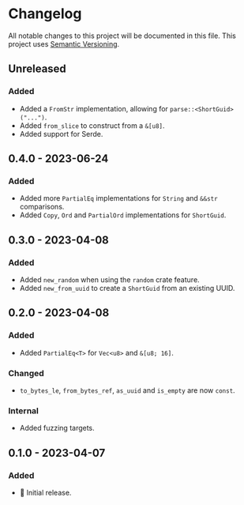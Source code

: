 # Changelog

All notable changes to this project will be documented in this file.
This project uses [Semantic Versioning](https://semver.org/spec/v2.0.0.html).

## Unreleased

### Added

- Added a `FromStr` implementation, allowing for `parse::<ShortGuid>("...")`.
- Added `from_slice` to construct from a `&[u8]`.
- Added support for Serde.

## 0.4.0 - 2023-06-24

### Added

- Added more `PartialEq` implementations for `String` and `&&str` comparisons.
- Added `Copy`, `Ord` and `PartialOrd` implementations for `ShortGuid`.

## 0.3.0 - 2023-04-08

### Added

- Added `new_random` when using the `random` crate feature.
- Added `new_from_uuid` to create a `ShortGuid` from an existing UUID.

## 0.2.0 - 2023-04-08

### Added

- Added `PartialEq<T>` for `Vec<u8>` and `&[u8; 16]`. 

### Changed

- `to_bytes_le`, `from_bytes_ref`, `as_uuid` and `is_empty` are now `const`.

### Internal

- Added fuzzing targets.

## 0.1.0 - 2023-04-07

### Added

- 🎉 Initial release.
